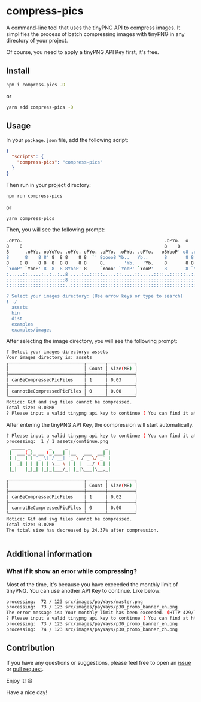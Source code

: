 # compress-pics

A command-line tool that uses the tinyPNG API to compress images. It simplifies the process of batch compressing images with tinyPNG in any directory of your project.

Of course, you need to apply a tinyPNG API Key first, it's free.

## Install

```bash
npm i compress-pics -D
```

or

```bash
yarn add compress-pics -D
```

## Usage

In your `package.json` file, add the following script:

```json
{
  "scripts": {
    "compress-pics": "compress-pics"
  }
}
```

Then run in your project directory:

```bash
npm run compress-pics
```

or

```bash
yarn compress-pics
```

Then, you will see the following prompt:

```bash
.oPYo.                                                     .oPYo.  o
8    8                                                     8    8
8      .oPYo. ooYoYo. .oPYo. oPYo. .oPYo. .oPYo. .oPYo.   o8YooP' o8 .oPYo. .oPYo.
8      8    8 8' 8  8 8    8 8  `' 8oooo8 Yb..   Yb..      8       8 8    ' Yb..
8    8 8    8 8  8  8 8    8 8     8.       'Yb.   'Yb.    8       8 8    .   'Yb.
`YooP' `YooP' 8  8  8 8YooP' 8     `Yooo' `YooP' `YooP'    8       8 `YooP' `YooP'
:.....::.....:..:..:..8 ....:..:::::.....::.....::.....::::..::::::..:.....::.....:
::::::::::::::::::::::8 :::::::::::::::::::::::::::::::::::::::::::::::::::::::::::
::::::::::::::::::::::..:::::::::::::::::::::::::::::::::::::::::::::::::::::::::::

? Select your images directory: (Use arrow keys or type to search)
❯ ./
  assets
  bin
  dist
  examples
  examples/images
```

After selecting the image directory, you will see the following prompt:

```bash
? Select your images directory: assets
Your images directory is: assets
┌────────────────────────────┬───────┬──────────┐
│                            │ Count │ Size(MB) │
├────────────────────────────┼───────┼──────────┤
│ canBeCompressedPicFiles    │ 1     │ 0.03     │
├────────────────────────────┼───────┼──────────┤
│ cannotBeCompressedPicFiles │ 0     │ 0.00     │
└────────────────────────────┴───────┴──────────┘
Notice: Gif and svg files cannot be compressed.
Total size: 0.03MB
? Please input a valid tinypng api key to continue ( You can find it at Tiny.com API ):
```

After entering the tinyPNG API Key, the compression will start automatically.

```bash
? Please input a valid tinypng api key to continue ( You can find it at Tiny.com API ): YOUR_API_KEY_HERE
processing:  1 / 1 assets/continue.png
  _____ _       _     _              _
 |  ___(_)_ __ (_)___| |__   ___  __| |
 | |_  | | '_ \| / __| '_ \ / _ \/ _` |
 |  _| | | | | | \__ \ | | |  __/ (_| |
 |_|   |_|_| |_|_|___/_| |_|\___|\__,_|

┌────────────────────────────┬───────┬──────────┐
│                            │ Count │ Size(MB) │
├────────────────────────────┼───────┼──────────┤
│ canBeCompressedPicFiles    │ 1     │ 0.02     │
├────────────────────────────┼───────┼──────────┤
│ cannotBeCompressedPicFiles │ 0     │ 0.00     │
└────────────────────────────┴───────┴──────────┘
Notice: Gif and svg files cannot be compressed.
Total size: 0.02MB
The total size has decreased by 24.37% after compression.



```

## Additional information

### What if it show an error while compressing?

Most of the time, it's because you have exceeded the monthly limit of tinyPNG. You can use another API Key to continue. Like below:

```bash
processing:  72 / 123 src/images/payWays/master.png
processing:  73 / 123 src/images/payWays/p30_promo_banner_en.png
The error message is: Your monthly limit has been exceeded. (HTTP 429/TooManyRequests)
? Please input a valid tinypng api key to continue ( You can find at https://tinify.com/dashboard/api ):  YOUR_ANOTHER_API_KEY_HERE
processing:  73 / 123 src/images/payWays/p30_promo_banner_en.png
processing:  74 / 123 src/images/payWays/p30_promo_banner_zh.png
```

## Contribution

If you have any questions or suggestions, please feel free to open an [issue](https://github.com/Gaohaoyang/compress-pics/issues) or [pull request](https://github.com/Gaohaoyang/compress-pics/pulls).

Enjoy it! :smile:

Have a nice day!

